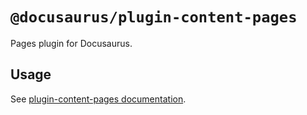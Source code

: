 # `@docusaurus/plugin-content-pages`

Pages plugin for Docusaurus.

## Usage

See [plugin-content-pages documentation](https://docusaurus/docs/api/plugins/@docusaurus/plugin-content-pages).
